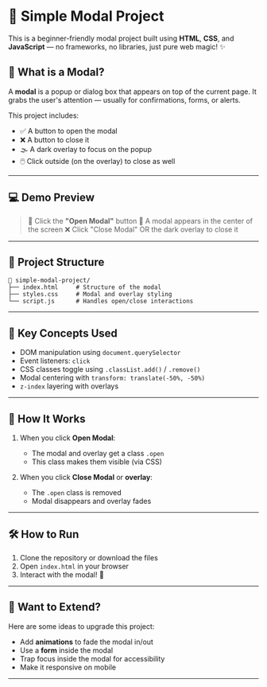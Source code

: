
# 🎯 Simple Modal Project

This is a beginner-friendly modal project built using **HTML**, **CSS**, and **JavaScript** — no frameworks, no libraries, just pure web magic! ✨

## 🚪 What is a Modal?

A **modal** is a popup or dialog box that appears on top of the current page. It grabs the user's attention — usually for confirmations, forms, or alerts.

This project includes:

* ✅ A button to open the modal
* ❌ A button to close it
* 🌫️ A dark overlay to focus on the popup
* 🖱️ Click outside (on the overlay) to close as well

---

## 💻 Demo Preview

> 🔘 Click the **"Open Modal"** button
> 💬 A modal appears in the center of the screen
> ❌ Click "Close Modal" OR the dark overlay to close it

---

## 📂 Project Structure

```
📁 simple-modal-project/
├── index.html     # Structure of the modal
├── styles.css     # Modal and overlay styling
└── script.js      # Handles open/close interactions
```

---

## 🧠 Key Concepts Used

* DOM manipulation using `document.querySelector`
* Event listeners: `click`
* CSS classes toggle using `.classList.add()` / `.remove()`
* Modal centering with `transform: translate(-50%, -50%)`
* `z-index` layering with overlays

---

## 🧩 How It Works

1. When you click **Open Modal**:

   * The modal and overlay get a class `.open`
   * This class makes them visible (via CSS)

2. When you click **Close Modal** or **overlay**:

   * The `.open` class is removed
   * Modal disappears and overlay fades

---

## 🛠️ How to Run

1. Clone the repository or download the files
2. Open `index.html` in your browser
3. Interact with the modal! 🎉

---

## 🌟 Want to Extend?

Here are some ideas to upgrade this project:

* Add **animations** to fade the modal in/out
* Use a **form** inside the modal
* Trap focus inside the modal for accessibility
* Make it responsive on mobile

---



